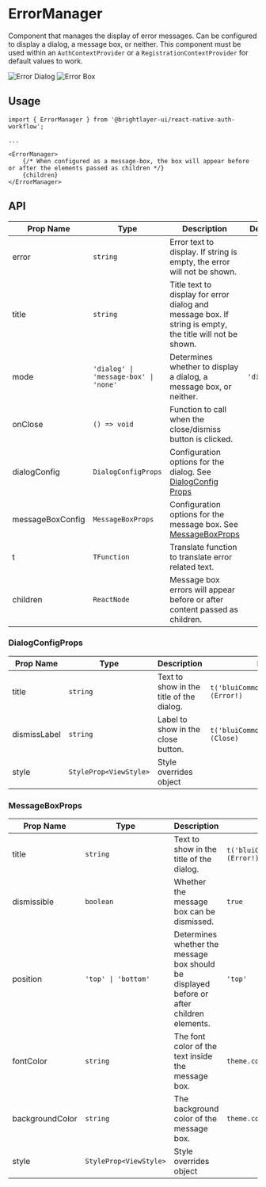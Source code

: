 # ErrorManager

Component that manages the display of error messages. Can be configured to display a dialog, a message box, or neither. This component must be used within an `AuthContextProvider` or a `RegistrationContextProvider` for default values to work.

![Error Dialog](../../media/error-dialog.png)
![Error Box](../../media/error-box.png)

## Usage

```tsx
import { ErrorManager } from '@brightlayer-ui/react-native-auth-workflow';

...

<ErrorManager>
    {/* When configured as a message-box, the box will appear before or after the elements passed as children */}
    {children}
</ErrorManager>
```

## API

| Prop Name        | Type                                  | Description                                                                                              | Default    |
| ---------------- | ------------------------------------- | -------------------------------------------------------------------------------------------------------- | ---------- |
| error            | `string`                              | Error text to display. If string is empty, the error will not be shown.                                  |            |
| title            | `string`                              | Title text to display for error dialog and message box. If string is empty, the title will not be shown. |            |
| mode             | `'dialog' \| 'message-box' \| 'none'` | Determines whether to display a dialog, a message box, or neither.                                       | `'dialog'` |
| onClose          | `() => void`                          | Function to call when the close/dismiss button is clicked.                                               |            |
| dialogConfig     | `DialogConfigProps`                   | Configuration options for the dialog. See [DialogConfig Props](#dialogconfigprops)                       |            |
| messageBoxConfig | `MessageBoxProps`                     | Configuration options for the message box. See [MessageBoxProps](#messageboxprops)                       |            |
| t                | `TFunction`                           | Translate function to translate error related text.                                                      |            |
| children         | `ReactNode`                           | Message box errors will appear before or after content passed as children.                               |            |

### DialogConfigProps

| Prop Name    | Type                   | Description                              | Default                                   |
| ------------ | ---------------------- | ---------------------------------------- | ----------------------------------------- |
| title        | `string`               | Text to show in the title of the dialog. | `t('bluiCommon:MESSAGES.ERROR') (Error!)` |
| dismissLabel | `string`               | Label to show in the close button.       | `t('bluiCommon:ACTIONS.CLOSE') (Close)`   |
| style        | `StyleProp<ViewStyle>` | Style overrides object                   |                                           |

### MessageBoxProps

| Prop Name       | Type                   | Description                                                                               | Default                                   |
| --------------- | ---------------------- | ----------------------------------------------------------------------------------------- | ----------------------------------------- |
| title           | `string`               | Text to show in the title of the dialog.                                                  | `t('bluiCommon:MESSAGES.ERROR') (Error!)` |
| dismissible     | `boolean`              | Whether the message box can be dismissed.                                                 | `true`                                    |
| position        | `'top' \| 'bottom'`    | Determines whether the message box should be displayed before or after children elements. | `'top'`                                   |
| fontColor       | `string`               | The font color of the text inside the message box.                                        | `theme.colors.error`                      |
| backgroundColor | `string`               | The background color of the message box.                                                  | `theme.colors.onError`                    |
| style           | `StyleProp<ViewStyle>` | Style overrides object                                                                    |                                           |
